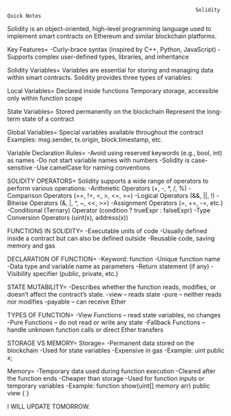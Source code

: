                                                                  Solidity Quick Notes
                                                                 
Solidity is an object-oriented, high-level programming language used to implement smart contracts on Ethereum and similar blockchain platforms.

 Key Features=
-Curly-brace syntax (inspired by C++, Python, JavaScript)
-Supports complex user-defined types, libraries, and inheritance

 Solidity Variables=
Variables are essential for storing and managing data within smart contracts. Solidity provides three types of variables:

Local Variables=
Declared inside functions
Temporary storage, accessible only within function scope

State Variables=
Stored permanently on the blockchain
Represent the long-term state of a contract

Global Variables=
Special variables available throughout the contract
Examples: msg.sender, tx.origin, block.timestamp, etc.

Variable Declaration Rules=
-Avoid using reserved keywords (e.g., bool, int) as names
-Do not start variable names with numbers
-Solidity is case-sensitive
-Use camelCase for naming conventions

SOLIDITY OPERATORS=
Solidity supports a wide range of operators to perform various operations:
-Arithmetic Operators (+, -, *, /, %)
-Comparison Operators (==, !=, <, >, <=, >=)
-Logical Operators (&&, ||, !)
-Bitwise Operators (&, |, ^, ~, <<, >>)
-Assignment Operators (=, +=, -=, etc.)
-Conditional (Ternary) Operator (condition ? trueExpr : falseExpr)
-Type Conversion Operators (uint(x), address(x))

FUNCTIONS IN SOLIDITY=
-Executable units of code
-Usually defined inside a contract but can also be defined outside
-Reusable code, saving memory and gas

DECLARATION OF FUNCTION=
-Keyword: function
-Unique function name
-Data type and variable name as parameters
-Return statement (if any)
-Visibility specifier (public, private, etc.)

STATE MUTABILITY= 
-Describes whether the function reads, modifies, or doesn’t affect the contract’s state.
-view – reads state
-pure – neither reads nor modifies
-payable – can receive Ether

TYPES OF FUNCTION=
-View Functions – read state variables, no changes
-Pure Functions – do not read or write any state
-Fallback Functions – handle unknown function calls or direct Ether transfers

STORAGE VS MEMORY=
Storage=
-Permanent data stored on the blockchain
-Used for state variables
-Expensive in gas
-Example: uint public x;

Memory=
-Temporary data used during function execution
-Cleared after the function ends
-Cheaper than storage
-Used for function inputs or temporary variables
-Example:
function show(uint[] memory arr) public view { }

I WILL UPDATE TOMORROW.


